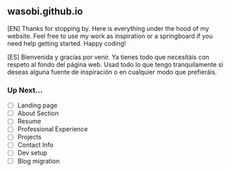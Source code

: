 ## wasobi.github.io

[EN] Thanks for stopping by. Here is everything under the hood of my website. Feel free to use my work as inspiration or a springboard if you need help getting started. Happy coding!

[ES] Bienvenida y gracías por venir. Ya tienes todo que necesitáis con respeto al fondo del página web. Usad todo lo que tengo tranquilamente si deseas alguna fuente de inspiración o en cualquier modo que prefieráis.

### Up Next...
- [ ] Landing page
- [ ] About Section
- [ ] Resume
- [ ] Professional Experience
- [ ] Projects
- [ ] Contact Info
- [ ] Dev setup
- [ ] Blog migration

